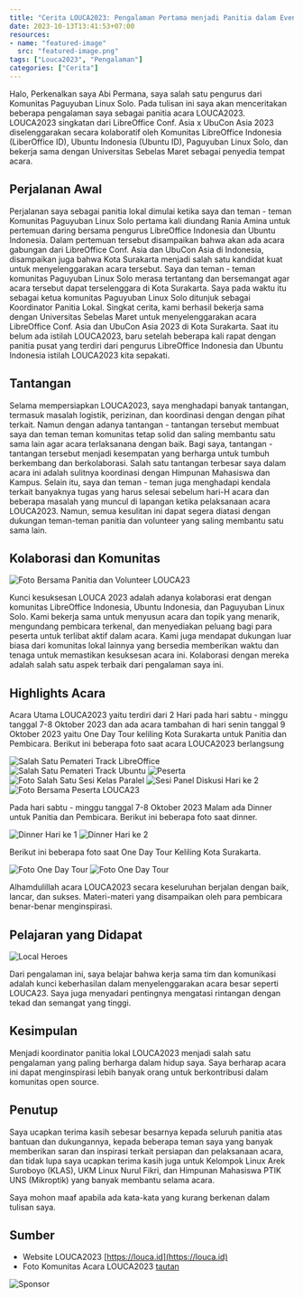 ```yaml
---
title: "Cerita LOUCA2023: Pengalaman Pertama menjadi Panitia dalam Event Open Source tingkat Asia"
date: 2023-10-13T13:41:53+07:00
resources:
- name: "featured-image"
  src: "featured-image.png"
tags: ["Louca2023", "Pengalaman"]
categories: ["Cerita"]
---
```


Halo, Perkenalkan saya Abi Permana, saya salah satu pengurus dari Komunitas Paguyuban Linux Solo. Pada tulisan ini saya akan menceritakan beberapa pengalaman saya sebagai panitia acara LOUCA2023. LOUCA2023 singkatan dari LibreOffice Conf. Asia x UbuCon Asia 2023 diselenggarakan secara kolaboratif oleh Komunitas LibreOffice Indonesia (LiberOffice ID), Ubuntu Indonesia (Ubuntu ID), Paguyuban Linux Solo, dan bekerja sama dengan Universitas Sebelas Maret sebagai penyedia tempat acara.

## Perjalanan Awal
Perjalanan saya sebagai panitia lokal dimulai ketika saya dan teman - teman Komunitas Paguyuban Linux Solo pertama kali diundang Rania Amina untuk pertemuan daring bersama pengurus LibreOffice Indonesia dan Ubuntu Indonesia. Dalam pertemuan tersebut disampaikan bahwa akan ada acara gabungan dari LibreOffice Conf. Asia dan UbuCon Asia di Indonesia, disampaikan juga bahwa Kota Surakarta menjadi salah satu kandidat kuat untuk menyelenggarakan acara tersebut. Saya dan teman - teman komunitas Paguyuban Linux Solo merasa tertantang dan bersemangat agar acara tersebut dapat terselenggara di Kota Surakarta. Saya pada waktu itu sebagai ketua komunitas Paguyuban Linux Solo ditunjuk sebagai Koordinator Panitia Lokal. Singkat cerita, kami berhasil bekerja sama dengan Universitas Sebelas Maret untuk menyelenggarakan acara LibreOffice Conf. Asia dan UbuCon Asia 2023 di Kota Surakarta. Saat itu belum ada istilah LOUCA2023, baru setelah beberapa kali rapat dengan panitia pusat yang terdiri dari pengurus LibreOffice Indonesia dan Ubuntu Indonesia istilah LOUCA2023 kita sepakati.

## Tantangan

Selama mempersiapkan LOUCA2023, saya menghadapi banyak tantangan, termasuk masalah logistik, perizinan, dan koordinasi dengan dengan pihat terkait. Namun dengan adanya tantangan - tantangan tersebut membuat saya dan teman teman komunitas tetap solid dan saling membantu satu sama lain agar acara terlaksanana dengan baik. Bagi saya, tantangan - tantangan tersebut menjadi kesempatan yang berharga untuk tumbuh berkembang dan berkolaborasi. Salah satu tantangan terbesar saya dalam acara ini adalah sulitnya koordinasi dengan Himpunan Mahasiswa dan Kampus. Selain itu, saya dan teman - teman juga menghadapi kendala terkait banyaknya tugas yang harus selesai sebelum hari-H acara dan beberapa masalah yang muncul di lapangan ketika pelaksanaan acara LOUCA2023. Namun, semua kesulitan ini dapat segera diatasi dengan dukungan teman-teman panitia dan volunteer yang saling membantu satu sama lain.

## Kolaborasi dan Komunitas

![Foto Bersama Panitia dan Volunteer LOUCA23](komunitas.webp "Foto Bersama Panitia dan Volunteer LOUCA23")

Kunci kesuksesan LOUCA 2023 adalah adanya kolaborasi erat dengan komunitas LibreOffice Indonesia, Ubuntu Indonesia, dan Paguyuban Linux Solo. Kami bekerja sama untuk menyusun acara dan topik yang menarik, mengundang pembicara terkenal, dan menyediakan peluang bagi para peserta untuk terlibat aktif dalam acara. Kami juga mendapat dukungan luar biasa dari komunitas lokal lainnya yang bersedia memberikan waktu dan tenaga untuk memastikan kesuksesan acara ini. Kolaborasi dengan mereka adalah salah satu aspek terbaik dari pengalaman saya ini.


## Highlights Acara
Acara Utama LOUCA2023 yaitu terdiri dari 2 Hari pada hari sabtu - minggu tanggal 7-8 Oktober 2023 dan ada acara tambahan di hari senin tanggal 9 Oktober 2023 yaitu One Day Tour keliling Kota Surakarta untuk Panitia dan Pembicara. Berikut ini beberapa foto saat acara LOUCA2023 berlangsung

![Salah Satu Pemateri Track LibreOffice](track-libreoffice.webp "Salah Satu Pemateri Track LibreOffice")
![Salah Satu Pemateri Track Ubuntu](track-ubuntu.webp "Salah Satu Pemateri Track Ubuntu")
![Peserta](peserta.webp "Peserta")
![Foto Salah Satu Sesi Kelas Paralel](kelas-paralel.webp "Foto Salah Satu Sesi Kelas Paralel")
![Sesi Panel Diskusi Hari ke 2](sesi-panel-diskusi.webp "Sesi Panel Diskusi Hari ke 2")
![Foto Bersama Peserta LOUCA23](foto-bersama.webp "Foto Bersama Peserta LOUCA23")


Pada hari sabtu - minggu tanggal 7-8 Oktober 2023 Malam ada Dinner untuk Panitia dan Pembicara. Berikut ini beberapa foto saat dinner.

![Dinner Hari ke 1](dinner-hari-1.webp "Dinner Hari ke 1")
![Dinner Hari ke 2](dinner-hari-2.webp "Dinner Hari ke 2")

Berikut ini beberapa foto saat One Day Tour Keliling Kota Surakarta.

![Foto One Day Tour](one-day-tour-2.webp "Foto One Day Tour")
![Foto One Day Tour](one-day-tour.webp "Foto One Day Tour")


Alhamdulillah acara LOUCA2023 secara keseluruhan berjalan dengan baik, lancar, dan sukses. Materi-materi yang disampaikan oleh para pembicara benar-benar menginspirasi.

## Pelajaran yang Didapat
![Local Heroes](local-heroes.webp "Local Heroes")

Dari pengalaman ini, saya belajar bahwa kerja sama tim dan komunikasi adalah kunci keberhasilan dalam menyelenggarakan acara besar seperti LOUCA23. Saya juga menyadari pentingnya mengatasi rintangan dengan tekad dan semangat yang tinggi.

## Kesimpulan
Menjadi koordinator panitia lokal LOUCA2023 menjadi salah satu pengalaman yang paling berharga dalam hidup saya. Saya berharap acara ini dapat menginspirasi lebih banyak orang untuk berkontribusi dalam komunitas open source. 

## Penutup
Saya ucapkan terima kasih sebesar besarnya kepada seluruh panitia atas bantuan dan dukungannya, kepada beberapa teman saya yang banyak memberikan saran dan inspirasi terkait persiapan dan pelaksanaan acara, dan tidak lupa saya ucapkan terima kasih juga untuk Kelompok Linux Arek Suroboyo (KLAS), UKM Linux Nurul Fikri, dan Himpunan Mahasiswa PTIK UNS (Mikroptik) yang banyak membantu selama acara.

Saya mohon maaf apabila ada kata-kata yang kurang berkenan dalam tulisan saya.

## Sumber
* Website LOUCA2023 [https://louca.id](https://louca.id)
* Foto Komunitas Acara LOUCA2023 [tautan](https://photos.app.goo.gl/ctS9jJQRmyaEyiS36)

![Sponsor](sponsor.png "Sponsor")
